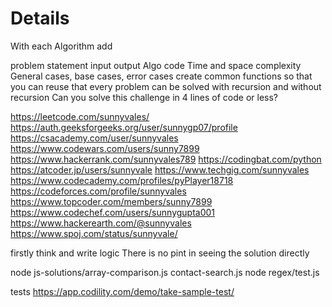 
# Details

With each Algorithm add

problem statement
input 
output 
Algo 
code 
Time and space complexity 
General cases, base cases, error cases
create common functions so that you can reuse that
every problem can be solved with recursion and without recursion
Can you solve this challenge in 4 lines of code or less?

https://leetcode.com/sunnyvales/
https://auth.geeksforgeeks.org/user/sunnygp07/profile 
https://csacademy.com/user/sunnyvales
https://www.codewars.com/users/sunny7899
https://www.hackerrank.com/sunnyvales789
https://codingbat.com/python
https://atcoder.jp/users/sunnyvale
https://www.techgig.com/sunnyvales
https://www.codecademy.com/profiles/pyPlayer18718
https://codeforces.com/profile/sunnyvales
https://www.topcoder.com/members/sunny7899
https://www.codechef.com/users/sunnygupta001
https://www.hackerearth.com/@sunnyvales 
https://www.spoj.com/status/sunnyvale/

firstly think and write logic
There is no pint in seeing the solution directly

node js-solutions/array-comparison.js contact-search.js
node regex/test.js


tests
https://app.codility.com/demo/take-sample-test/
